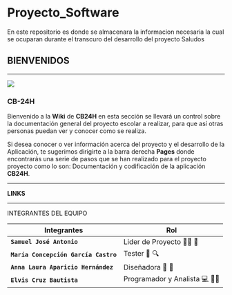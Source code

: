 # Proyecto_Software
En este repositorio es donde se almacenara la informacion necesaria la cual se ocuparan durante el transcuro del desarrollo del proyecto
Saludos  

## BIENVENIDOS 
***

![](https://github.com/SistemasTecTlaxiaco/Software_Proyecto/blob/master/Imagenes/logo.png)
### **CB-24H** 

Bienvenido a la **Wiki** de **CB24H**  en esta sección se llevará un control sobre la documentación general del proyecto escolar a realizar, para que así otras personas puedan ver y conocer como se realiza.

Si desea conocer o ver información acerca del proyecto y el desarrollo de la Aplicación, te sugerimos dirigirte a la barra derecha **Pages** donde encontrarás una serie de pasos que se han realizado para el proyecto proyecto como lo son: Documentación y codificación de la aplicación **CB24H**.
***
**LINKS**
***
INTEGRANTES DEL EQUIPO 

| **Integrantes** | **Rol**
|------------|-----|
|**`Samuel José Antonio`** |Lider de Proyecto :man_artist: 🧥   
|**`María Concepción García Castro`**  |Tester :mag_right: :mag:        
|**`Anna Laura Aparicio Hernández`**		| Diseñadora :1234: :art:                        
|**`Elvis Cruz Bautista`** | Programador y Analista :computer: :man_technologist: 
